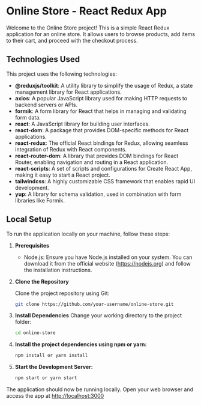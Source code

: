 # Online Store - React Redux App

Welcome to the Online Store project! This is a simple React Redux application for an online store. It allows users to browse products, add items to their cart, and proceed with the checkout process.

## Technologies Used

This project uses the following technologies:

- **@reduxjs/toolkit**: A utility library to simplify the usage of Redux, a state management library for React applications.
- **axios**: A popular JavaScript library used for making HTTP requests to backend servers or APIs.
- **formik**: A form library for React that helps in managing and validating form data.
- **react**: A JavaScript library for building user interfaces.
- **react-dom**: A package that provides DOM-specific methods for React applications.
- **react-redux**: The official React bindings for Redux, allowing seamless integration of Redux with React components.
- **react-router-dom**: A library that provides DOM bindings for React Router, enabling navigation and routing in a React application.
- **react-scripts**: A set of scripts and configurations for Create React App, making it easy to start a React project.
- **tailwindcss**: A highly customizable CSS framework that enables rapid UI development.
- **yup**: A library for schema validation, used in combination with form libraries like Formik.

## Local Setup

To run the application locally on your machine, follow these steps:

1.  **Prerequisites**

    - Node.js: Ensure you have Node.js installed on your system. You can download it from the official website (https://nodejs.org) and follow the installation instructions.

2.  **Clone the Repository**

    Clone the project repository using Git:

    ```bash
    git clone https://github.com/your-username/online-store.git
    ```

3.  **Install Dependencies**
    Change your working directory to the project folder:

    ```bash
    cd online-store
    ```

4.  **Install the project dependencies using npm or yarn:**

    ```bash
    npm install or yarn install
    ```

5.  **Start the Development Server:**

    ```bash
    npm start or yarn start
    ```

The application should now be running locally. Open your web browser and access the app at [http://localhost:3000](http://localhost:3000)
